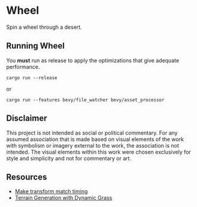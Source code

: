 # Wheel

Spin a wheel through a desert.

## Running Wheel

You **must** run as release to apply the optimizations that give adequate performance.

```cli
cargo run --release
```

or

```cli
cargo run --features bevy/file_watcher bevy/asset_processor
```

## Disclaimer

This project is not intended as social or political commentary. For any assumed association that is made based on visual elements of the work with symbolism or imagery external to the work, the association is not intended. The visual elements within this work were chosen exclusively for style and simplicity and not for commentary or art.

## Resources

- [Make transform match timing](https://github.com/bevyengine/bevy/blob/latest/examples/transforms/3d_rotation.rs)
- [Terrain Generation with Dynamic Grass](https://dev.to/mikeam565/rust-game-dev-log-5-improved-terrain-generation-dynamic-grass-in-an-endless-world-291i)
